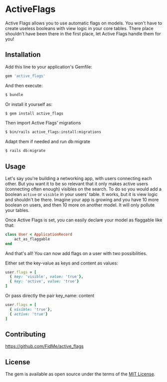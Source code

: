 # ActiveFlags
Active Flags allows you to use automatic flags on models. You won't have to create useless booleans with view logic in your core tables. There place shouldn't have been there in the first place, let Active Flags handle them for you!

## Installation
Add this line to your application's Gemfile:

```ruby
gem 'active_flags'
```

And then execute:
```bash
$ bundle
```

Or install it yourself as:
```bash
$ gem install active_flags
```

Then import Active Flags' migrations
```bash
$ bin/rails active_flags:install:migrations
```

Adapt them if needed and run db:migrate
```bash
$ rails db:migrate
```

## Usage
Let's say you're building a networking app, with users connecting each other.
But you want it to be so relevant that it only makes active users (connecting often enough) visibles on the search.
To do so you would add a boolean `active` or `visible` in your users' table.
It works, but it is view logic and shouldn't be there. Imagine your app is growing and you have 10 more boolean on users, and then 10 more on another model. It will only pollute your tables.

Once Active Flags is set, you can easily declare your model as flaggable like that:
```ruby
class User < ApplicationRecord
    act_as_flaggable
end
```

And that's all!
You can now add flags on a user with two possibilities.

Either set the key-value as keys and content as values:

```ruby
user.flags = [
  { key: 'visible', value: 'true'},
  { key: 'active', value: 'true'}
]
```

Or pass directly the pair key_name: content

```ruby
user.flags = [
  { visible: 'true'},
  { active: 'true'}
]
```

## Contributing
https://github.com/FidMe/active_flags

## License
The gem is available as open source under the terms of the [MIT License](https://opensource.org/licenses/MIT).